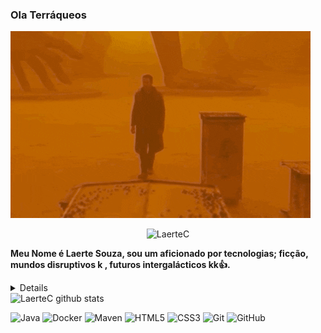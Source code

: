 ###  Ola Terráqueos  

![](Blade.gif)

<p align="center"> <img src="https://komarev.com/ghpvc/?username=LaerteC" alt="LaerteC" />  </p>


**Meu Nome é Laerte Souza, sou um aficionado por tecnologias; ficção, mundos disruptivos k , futuros intergalácticos kk:+1:.**
 <details> Gosto muito da linguagem Java ,estudo à uns 5 anos e hoje sou Analista de Sistemas ,  desenvolvendo sistemas com Java Web e seus framework tais como Spring e Quarkus. Embora aqui no meu GitHub possa ter linguagem de marcação e estilização, pois é imprescindível para o mundo web. A grande maioria dos repositórios são particulares , projetos pessoais.</details>
 
 
 



<img alt="LaerteC github stats" src="https://github-readme-stats.vercel.app/api?username=LaerteC&&show_icons=true&title_color=ffffff&icon_color=bb2acf&text_color=daf7dc&bg_color=151515" >



![Java](http://img.shields.io/badge/-Java-007396?style=flat-square&logo=java&logoColor=ffffff)
![Docker](https://img.shields.io/badge/-Docker-black?style=flat-square&logo=docker)
![Maven](http://img.shields.io/badge/-Maven-1565c0?style=flat-square&logo=apache-maven)
![HTML5](https://img.shields.io/badge/-HTML5-%23E44D27?style=flat-square&logo=html5&logoColor=ffffff)
![CSS3](https://img.shields.io/badge/-CSS3-%231572B6?style=flat-square&logo=css3)
![Git](https://img.shields.io/badge/-Git-%23F05032?style=flat-square&logo=git&logoColor=%23ffffff)
![GitHub](https://img.shields.io/badge/-GitHub-181717?style=flat-square&logo=github)




